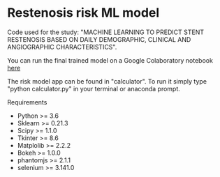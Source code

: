 # Restenosis risk ML model

Code used for the study: "MACHINE LEARNING TO PREDICT STENT RESTENOSIS BASED ON DAILY DEMOGRAPHIC, CLINICAL AND ANGIOGRAPHIC CHARACTERISTICS".

You can run the final trained model on a Google Colaboratory notebook [here](https://colab.research.google.com/drive/1jwGpC1rhkVKZi3sWdc-yKm2VxVsgMFUM#scrollTo=9LQCONSXRU56&forceEdit=true&sandboxMode=true)

The risk model app can be found in "calculator". To run it simply type "python calculator.py" in your terminal or anaconda prompt.

Requirements

- Python >= 3.6
- Sklearn >= 0.21.3
- Scipy >= 1.1.0
- Tkinter >= 8.6
- Matplolib >= 2.2.2
- Bokeh >= 1.0.0
- phantomjs >= 2.1.1
- selenium >= 3.141.0
